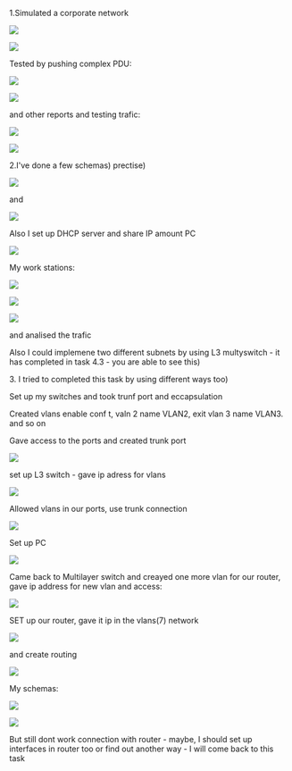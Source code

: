 <p>1.Simulated a corporate network  </p>

![](https://github.com/Khrystyna1983/DevOps_online_Lviv_2021Q2/raw/master/m4/Task4.2/Scrin/1.2.jpg)

![](https://github.com/Khrystyna1983/DevOps_online_Lviv_2021Q2/raw/master/m4/Task4.2/1.gif)

<p>Tested by pushing complex PDU:</p>

![](https://github.com/Khrystyna1983/DevOps_online_Lviv_2021Q2/raw/master/m4/Task4.2/1Complexpdu.gif)

![](https://github.com/Khrystyna1983/DevOps_online_Lviv_2021Q2/raw/master/m4/Task4.2/1.4ComplexPDU.jpg)

<p>and other reports and testing trafic:</p>

![](https://github.com/Khrystyna1983/DevOps_online_Lviv_2021Q2/raw/master/m4/Task4.2/1.1.jpg)

![](https://github.com/Khrystyna1983/DevOps_online_Lviv_2021Q2/raw/master/m4/Task4.2/1.3.jpg)

<p>2.I've done a few schemas) prectise)</p>

![](https://github.com/Khrystyna1983/DevOps_online_Lviv_2021Q2/raw/master/m4/Task4.2/Scrin/2.2schema.jpg)

<p>and</p>

![](https://github.com/Khrystyna1983/DevOps_online_Lviv_2021Q2/raw/master/m4/Task4.2/2.2anothertype.jpg)

<p>Also I set up DHCP server and share IP  amount PC</p>

![](https://github.com/Khrystyna1983/DevOps_online_Lviv_2021Q2/raw/master/m4/Task4.2/Scrin/2.1DHSP.jpg)

<p>My work stations:</p>

![](https://github.com/Khrystyna1983/DevOps_online_Lviv_2021Q2/raw/master/m4/Task4.2/2.1.gif)

![](https://github.com/Khrystyna1983/DevOps_online_Lviv_2021Q2/raw/master/m4/Task4.2/2.2.gif)

![](https://github.com/Khrystyna1983/DevOps_online_Lviv_2021Q2/raw/master/m4/Task4.2/2.2anothertype.jpg)

<p>and analised the trafic</p>

<p>Also I could implemene two different subnets by using L3 multyswitch -  it has completed in task 4.3 - you are able to see this)</p>

<p>3. I tried  to completed this task by using different ways too)</p>

<p>Set up my switches and took trunf port and eccapsulation</p>
<p>Created vlans enable
conf t,
valn 2
name VLAN2,
exit
vlan 3
name VLAN3. and so on
</p>
<p>Gave access to the ports and created trunk port</p>

![](https://github.com/Khrystyna1983/DevOps_online_Lviv_2021Q2/raw/master/m4/Task4.2/scrinnew/1switch1.jpg)

<p>set up L3 switch - gave ip adress for vlans</p>

![](https://github.com/Khrystyna1983/DevOps_online_Lviv_2021Q2/raw/master/m4/Task4.2/scrinnew/2mainsw.jpg)

<p>Allowed vlans in our ports, use trunk connection</p>

![](https://github.com/Khrystyna1983/DevOps_online_Lviv_2021Q2/raw/master/m4/Task4.2/scrinnew/2.2main%sw.jpg)

<p>Set up PC</p>

![](https://github.com/Khrystyna1983/DevOps_online_Lviv_2021Q2/raw/master/m4/Task4.2/scrinnew/3.jpg)

<p>Came back to Multilayer switch and creayed one more vlan for our router, gave ip address for new vlan and access:</p>

![](https://github.com/Khrystyna1983/DevOps_online_Lviv_2021Q2/raw/master/m4/Task4.2/scrinnew/4swtorout.jpg)


<p>SET up our router, gave it ip in the vlans(7) network</p>

![](https://github.com/Khrystyna1983/DevOps_online_Lviv_2021Q2/raw/master/m4/Task4.2/scrinnew/5router.jpg)

<p>and create routing</p>

![](https://github.com/Khrystyna1983/DevOps_online_Lviv_2021Q2/raw/master/m4/Task4.2/scrinnew/6routing.jpg)

<p>My schemas:</p>

![](https://github.com/Khrystyna1983/DevOps_online_Lviv_2021Q2/raw/master/m4/Task4.2/2.3майже.gif)

![](https://github.com/Khrystyna1983/DevOps_online_Lviv_2021Q2/raw/master/m4/Task4.2/4.2last.gif)

<p>But still dont work connection with router - maybe, I should set up interfaces in router too or find out another way - I will come back to this task </p>


